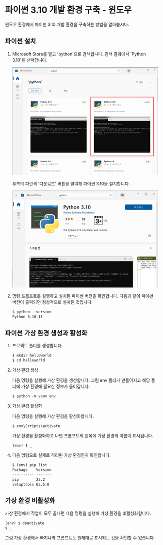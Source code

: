 # 파이썬 3.10 개발 환경 구축 - 윈도우

윈도우 환경에서 파이썬 3.10 개발 환경을 구축하는 방법을 알아봅시다.

## 파이썬 설치

1. Microsoft Store를 열고 'python'으로 검색합니다. 검색 결과에서 'Python 3.10'을 선택합니다.

    ![1.png](py310dev/win-1.png)

    우측의 파란색 '다운로드' 버튼을 클릭해 파이썬 3.10을 설치합니다.
   
   ![2.png](py310dev/win-2.png)

3. 명령 프롬프트를 실행하고 설치된 파이썬 버전을 확인합니다. 다음과 같이 파이썬 버전이 출력되면 정상적으로 설치된 것입니다.

    ~~~
    $ python --version
    Python 3.10.11
    ~~~

## 파이썬 가상 환경 생성과 활성화

1. 프로젝트 폴더를 생성합니다.

    ~~~
    $ mkdir helloworld
    $ cd helloworld
    ~~~

2. 가상 환경 생성

    다음 명령을 실행해 가상 환경을 생성합니다. 그럼 env 폴더가 만들어지고 해당 폴더에 가상 환경에 필요한 정보가 들어갑니다.

    ~~~
    $ python -m venv env
    ~~~

3. 가상 환경 활성화

    다음 명령을 실행해 가상 환경을 활성화합니다. 

    ~~~
    $ env\Scripts\activate
    ~~~

    가상 환경을 활성화하고 나면 프롬프트의 왼쪽에 가상 환경의 이름이 표시됩니다.

    ~~~
    (env) $ _
    ~~~

4. 다음 명령으로 실제로 격리된 가상 환경인지 확인합니다.

    ~~~
    $ (env) pip list
    Package    Version
    ---------- -------
    pip        23.2
    setuptools 65.5.0
    ~~~

## 가상 환경 비활성화

가상 환경에서 작업이 모두 끝나면 다음 명령을 실행해 가상 환경을 비활성화합니다.

~~~
(env) $ deactivate
$ _
~~~

그럼 가상 환경에서 빠져나와 프롬프트도 원래대로 표시되는 것을 확인할 수 있습니다.
